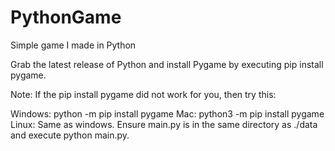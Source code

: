 # PythonGame
Simple game I made in Python


Grab the latest release of Python and install Pygame by executing pip install pygame.

Note: If the pip install pygame did not work for you, then try this:

Windows: python -m pip install pygame
Mac: python3 -m pip install pygame
Linux: Same as windows.
Ensure main.py is in the same directory as ./data and execute python main.py.
